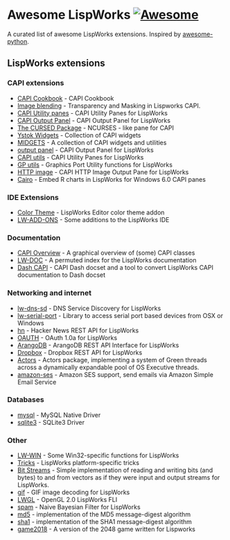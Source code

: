# Awesome LispWorks [![Awesome](https://cdn.rawgit.com/sindresorhus/awesome/d7305f38d29fed78fa85652e3a63e154dd8e8829/media/badge.svg)](https://github.com/sindresorhus/awesome)

A curated list of awesome LispWorks extensions. Inspired by [awesome-python](https://github.com/vinta/awesome-python).


## LispWorks extensions

### CAPI extensions
- [CAPI Cookbook](http://capi.plasticki.com/) - CAPI Cookbook
- [Image blending](http://wagerlabs.com/blog/2008/01/21/transparency-and-masking-in-lispworks-capi/) - Transparency and Masking in Lispworks CAPI.
- [CAPI Utility panes](https://github.com/massung/capi_utils) - CAPI Utility Panes for LispWorks
- [CAPI Output Panel](https://github.com/massung/output-panel) - CAPI Output Panel for LispWorks
- [The CURSED Package](https://github.com/massung/cursed) - NCURSES - like pane for CAPI
- [Ystok Widgets](http://lisp.ystok.ru/projects.html#ywidgets) - Collection of CAPI widgets
- [MIDGETS](http://weitz.de/midgets/) - A collection of CAPI widgets and utilities
- [output panel](https://github.com/massung/output-panel) - CAPI Output Panel for LispWorks
- [CAPI utils](https://github.com/massung/capi_utils) - CAPI Utility Panes for LispWorks
- [GP utils](https://github.com/massung/gp_utils) - Graphics Port Utility functions for LispWorks
- [HTTP image](https://github.com/massung/http-image) -  CAPI HTTP Image Output Pane for LispWorks
- [Cairo](https://github.com/ungil/Cairo) - Embed R charts in LispWorks for Windows 6.0 CAPI panes

### IDE Extensions
- [Color Theme](https://github.com/acelent/lw-editor-color-theme) - LispWorks Editor color theme addon
- [LW-ADD-ONS](http://weitz.de/lw-add-ons/) - Some additions to the LispWorks IDE


### Documentation
- [CAPI Overview](http://weitz.de/capi-overview/) - A graphical overview of (some) CAPI classes
- [LW-DOC](http://weitz.de/lw-doc/) - A permuted index for the LispWorks documentation
- [Dash CAPI](https://github.com/fourier/dash-capi) - CAPI Dash docset and a tool to convert LispWorks CAPI documentation to Dash docset

### Networking and internet
- [lw-dns-sd](https://github.com/tuscland/lw-dns-sd) - DNS Service Discovery for LispWorks
- [lw-serial-port](https://github.com/tuscland/lw-serial-port) - Library to access serial port based devices from OSX or Windows
- [hn](https://github.com/massung/hn) - Hacker News REST API for LispWorks
- [OAUTH](https://github.com/massung/oauth) - OAuth 1.0a for LispWorks
- [ArangoDB](https://github.com/massung/arangodb) -  ArangoDB REST API Interface for LispWorks
- [Dropbox](https://github.com/massung/dropbox) - Dropbox REST API for LispWorks
- [Actors](http://refined-audiometrics.com/tekram/Actors.zip) - Actors package, implementing a system of Green threads across a dynamically expandable pool of OS Executive threads.
- [amazon-ses](http://www.obrezan.com/lisp/aws-ses/index.htm) - Amazon SES support, send emails via Amazon Simple Email Service

### Databases
- [mysql](http://www.obrezan.com/lisp/mysql/index.htm) - MySQL Native Driver
- [sqlite3](http://www.obrezan.com/lisp/sqlite/index.htm) - SQLite3 Driver


### Other
- [LW-WIN](http://weitz.de/lw-win/) - Some Win32-specific functions for LispWorks
- [Tricks](http://www.doremir.com/lisp/lispworks.php) - LispWorks platform-specific tricks
- [Bit Streams](https://github.com/massung/bit-stream) - Simple implementation of reading and writing bits (and bytes) to and from vectors as if they were input and output streams for LispWorks.
- [gif](https://github.com/massung/gif) - GIF image decoding for LispWorks
- [LWGL](https://github.com/massung/lwgl) - OpenGL 2.0 LispWorks FLI
- [spam](https://github.com/massung/spam) - Naive Bayesian Filter for LispWorks
- [md5](http://www.obrezan.com/lisp/md5/index.htm) - implementation of the MD5 message-digest algorithm
- [sha1](http://www.obrezan.com/lisp/sha1/index.htm) - implementation of the SHA1 message-digest algorithm
- [game2018](http://www.obrezan.com/lisp/2048/index.htm) - A version of the 2048 game written for Lispworks
     
